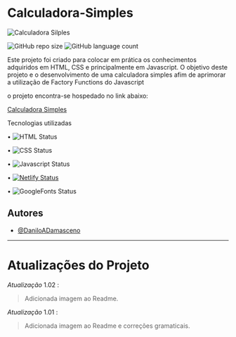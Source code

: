 # Calculadora-Simples


![Calculadora Silples](https://user-images.githubusercontent.com/71226047/179368321-13da3689-fb99-4ad5-b15c-6f6cacf8d714.jpg)


![GitHub repo size](https://img.shields.io/github/repo-size/DaniloADamasceno/Calculadora-Simples?style=for-the-badge)
![GitHub language count](https://img.shields.io/github/languages/count/DaniloADamasceno/Calculadora-Simples?style=for-the-badge)

Este projeto foi criado para colocar em prática os conhecimentos adquiridos em HTML, CSS e principalmente em  Javascript.
  O objetivo deste projeto e o desenvolvimento de uma calculadora simples afim de aprimorar a utilização de Factory Functions do Javascript 

o projeto encontra-se hospedado no link abaixo:


[Calculadora Simples](https://calculadora101simples.netlify.app/)

Tecnologias utilizadas 

• 	   ![HTML Status](https://img.shields.io/badge/HTML5-E34F26?style=for-the-badge&logo=html5&logoColor=white)

• 	   ![CSS Status](https://img.shields.io/badge/CSS3-1572B6?style=for-the-badge&logo=css3&logoColor=white)

•      ![Javascript Status](https://img.shields.io/badge/JavaScript-323330?style=for-the-badge&logo=javascript&logoColor=F7DF1E)

•	     [![Netlify Status](https://api.netlify.com/api/v1/badges/4fcccf50-a6d6-452b-839e-6852f4824112/deploy-status)](https://app.netlify.com/sites/clocktimer101/deploys)

•      ![GoogleFonts Status](https://img.shields.io/badge/Google-Fonts-green)




## Autores

- [@DaniloADamasceno](https://github.com/DaniloADamasceno)

______________________________________________________________________________________________________________________________________________________________
 # Atualizações do Projeto 
 
   *Atualização* 1.02 :
  > Adicionada imagem ao Readme.
  
  *Atualização* 1.01 :
  > Adicionada imagem ao Readme e correções gramaticais.

